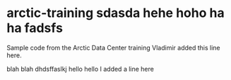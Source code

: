 # arctic-training sdasda hehe hoho ha ha fadsfs
Sample code from the Arctic Data Center training
Vladimir added this line here.
 
 blah blah dhdsffaslkj hello hello
 I added a line here